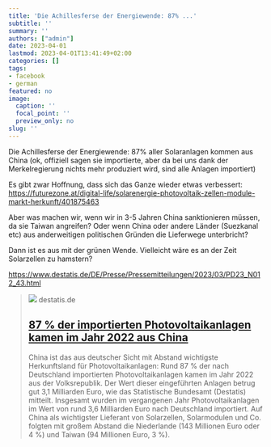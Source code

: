```yaml
---
title: 'Die Achillesferse der Energiewende: 87% ...'
subtitle: ''
summary: ''
authors: ["admin"]
date: 2023-04-01
lastmod: 2023-04-01T13:41:49+02:00
categories: []
tags:
- facebook
- german
featured: no
image:
  caption: ''
  focal_point: ''
  preview_only: no
slug: ''
---
```

Die Achillesferse der Energiewende:
87% aller Solaranlagen kommen aus China (ok, offiziell sagen sie importierte, aber da bei uns dank der Merkelregierung nichts mehr produziert wird, sind alle Anlagen importiert)

Es gibt zwar Hoffnung, dass sich das Ganze wieder etwas verbessert: https://futurezone.at/digital-life/solarenergie-photovoltaik-zellen-module-markt-herkunft/401875463

Aber was machen wir, wenn wir in 3-5 Jahren China sanktionieren müssen, da sie Taiwan angreifen? Oder wenn China oder andere Länder (Suezkanal etc) aus anderweitigen politischen Gründen die Lieferwege unterbricht?

Dann ist es aus mit der grünen Wende. Vielleicht wäre es an der Zeit Solarzellen zu hamstern?

https://www.destatis.de/DE/Presse/Pressemitteilungen/2023/03/PD23_N012_43.html
> [![](https://www.destatis.de/_config/SocialMediaImage_Image.jpg?__blob=poster)](https://www.destatis.de/DE/Presse/Pressemitteilungen/2023/03/PD23_N012_43.html)
> destatis.de
> ## [87 % der importierten Photovoltaikanlagen kamen im Jahr 2022 aus China](https://www.destatis.de/DE/Presse/Pressemitteilungen/2023/03/PD23_N012_43.html)
>
>China ist das aus deutscher Sicht mit Abstand wichtigste Herkunftsland für Photovoltaikanlagen: Rund 87 % der nach Deutschland importierten Photovoltaikanlagen kamen im Jahr 2022 aus der Volksrepublik. Der Wert dieser eingeführten Anlagen betrug gut 3,1 Milliarden Euro, wie das Statistische Bundesamt (Destatis) mitteilt. Insgesamt wurden im vergangenen Jahr Photovoltaikanlagen im Wert von rund 3,6 Milliarden Euro nach Deutschland importiert. Auf China als wichtigster Lieferant von Solarzellen, Solarmodulen und Co. folgten mit großem Abstand die Niederlande (143 Millionen Euro oder 4 %) und Taiwan (94 Millionen Euro, 3 %).


